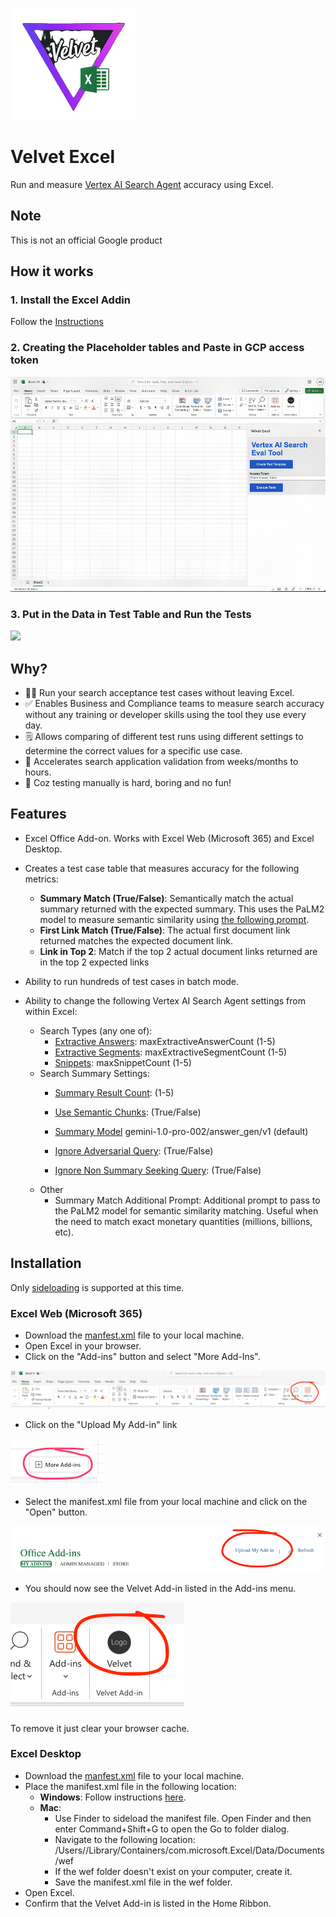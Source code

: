 

![](images/velvet_excel.png)

# Velvet Excel
Run and measure [Vertex AI Search Agent](https://cloud.google.com/enterprise-search) accuracy using Excel. 

## Note
This is not an official Google product

## How it works

### 1. Install the Excel Addin 

Follow the [Instructions](#installation)

### 2. Creating the Placeholder tables and Paste in GCP access token

![](images/CreateTemplate.gif)

### 3. Put in the Data in Test Table and Run the Tests

![](images/RunTests.gif)


## Why?
- 🧑‍💻 Run your search acceptance test cases without leaving Excel.
- ✅ Enables Business and Compliance teams to measure search accuracy without any training or developer skills using the tool they use every day.
- 🗒️ Allows comparing of different test runs using different settings to determine the correct values for a specific use case.
- 🚀 Accelerates search application validation from weeks/months to hours.
- 🤖 Coz testing manually is hard, boring and no fun!

## Features

- Excel Office Add-on. Works with Excel Web (Microsoft 365) and Excel Desktop.
- Creates a test case table that measures accuracy for the following metrics:
    - **Summary Match (True/False)**: Semantically match the actual summary returned with the expected summary. This uses the PaLM2 model to measure semantic similarity using [the following prompt](https://github.com/abhinavrau/velvet-excel-addin/blob/f532763488eb03c93b24e372ab650997e1acbee0/src/vertex_ai.js#L66).
    - **First Link Match (True/False)**: The actual first document link returned matches the expected document link. 
    - **Link in Top 2**: Match if the top 2 actual document links returned are in the top 2 expected links
- Ability to run hundreds of test cases in batch mode.

- Ability to change the following Vertex AI Search Agent settings from within Excel:
    - Search Types (any one of):
        - [Extractive Answers](https://cloud.google.com/generative-ai-app-builder/docs/snippets#extractive-answers): maxExtractiveAnswerCount (1-5)
        - [Extractive Segments](https://cloud.google.com/generative-ai-app-builder/docs/snippets#extractive-segments): maxExtractiveSegmentCount  (1-5)
        - [Snippets](https://cloud.google.com/generative-ai-app-builder/docs/snippets#snippets): maxSnippetCount  (1-5)
    - Search Summary Settings:
        - [Summary Result Count](https://cloud.google.com/generative-ai-app-builder/docs/get-search-summaries#get-search-summary): (1-5)
        - [Use Semantic Chunks](https://cloud.google.com/generative-ai-app-builder/docs/get-search-summaries#semantic-chunks):  (True/False)
        - [Summary Model](https://cloud.google.com/generative-ai-app-builder/docs/answer-generation-models) gemini-1.0-pro-002/answer_gen/v1 (default)
            
        - [Ignore Adversarial Query](https://cloud.google.com/generative-ai-app-builder/docs/get-search-summaries#ignore-adversarial-queries):   (True/False)
        - [Ignore Non Summary Seeking Query](https://cloud.google.com/generative-ai-app-builder/docs/get-search-summaries#ignore-non-summary-seeking-queries):   (True/False)
    - Other
        - Summary Match Additional Prompt: Additional prompt to pass to the PaLM2 model for semantic similarity matching. Useful when the need to match exact monetary quantities (millions, billions, etc).

## Installation <a id="installation"></a>
Only [sideloading](https://learn.microsoft.com/en-us/office/dev/add-ins/testing/test-debug-office-add-ins#sideload-an-office-add-in-for-testing) is supported at this time.


### Excel Web (Microsoft 365)

- Download the [manfest.xml](manifest.xml) file to your local machine.
- Open Excel in your browser.
- Click on the "Add-ins" button and select "More Add-Ins".

![](images/Web_Install_step_1.png)
- Click on the "Upload My Add-in" link 

![](images/Web_Install_step_2.png)
- Select the manifest.xml file from your local machine and click on the "Open" button.

![](images/Web_Install_step_3.png)
- You should now see the Velvet Add-in listed in the Add-ins menu.

![](images/Web_Install_step_4.png)

To remove it just clear your browser cache.

### Excel Desktop 

- Download the [manfest.xml](manifest.xml) file to your local machine.
- Place the manifest.xml file in the following location:
    - **Windows**: Follow instructions [here](https://learn.microsoft.com/en-us/office/dev/add-ins/testing/create-a-network-shared-folder-catalog-for-task-pane-and-content-add-ins).
    - **Mac**:
        - Use Finder to sideload the manifest file. Open Finder and then enter Command+Shift+G to open the Go to folder dialog.
        - Navigate to the following location: /Users/<username>/Library/Containers/com.microsoft.Excel/Data/Documents/wef
        - If the wef folder doesn't exist on your computer, create it.
        - Save the manifest.xml file in the wef folder.
- Open Excel.
- Confirm that the Velvet Add-in is listed in the Home Ribbon.





